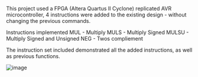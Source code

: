 This project used a FPGA (Altera Quartus II Cyclone) replicated AVR microcontroller, 4 instructions were added to the existing design - without changing the previous commands. 

Instructions implemented 
MUL - Multiply
MULS - Multiply Signed
MULSU - Multiply Signed and Unsigned
NEG - Twos compliement

The instruction set included demonstrated all the added instructions, as well as previous functions.

![image](https://github.com/user-attachments/assets/54aaa1cc-34b0-4a83-ade8-aa7e7c28e40f)
